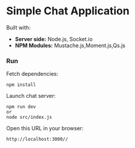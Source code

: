 # Simple Chat Application

Built with:

  - <strong>Server side:</strong> Node.js, Socket.io
  - <strong>NPM Modules:</strong> Mustache.js,Moment.js,Qs.js

### Run

Fetch dependencies:

    npm install

Launch chat server:

    npm run dev
    or 
    node src/index.js

Open this URL in your browser:

    http://localhost:3000//
